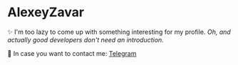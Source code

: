 # AlexeyZavar

✨ I'm too lazy to come up with something interesting for my profile. *Oh, and actually good developers don't need an introduction.*

🤙 In case you want to contact me: [Telegram](https://t.me/alexeyzavar)
